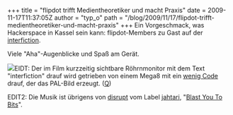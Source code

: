 +++
title = "flipdot trifft Medientheoretiker und macht Praxis"
date = 2009-11-17T11:37:05Z
author = "typ_o"
path = "/blog/2009/11/17/flipdot-trifft-medientheoretiker-und-macht-praxis"
+++
Ein Vorgeschmack, was Hackerspace in Kassel sein kann: flipdot-Members
zu Gast auf der
[interfiction](http://www.interfiction.org/abstracts-cv/helmut-fligge/).

Viele "Aha"-Augenblicke und Spaß am Gerät.

[![](https://flipdot.org/blog/uploads/VidTerm.serendipityThumb.GIF)](https://flipdot.org/blog/uploads/VidTerm.GIF)EIDT:
Der im Film kurzzeitig sichtbare Röhrnmonitor mit dem Text
"interfiction" drauf wird getrieben von einem Mega8 mit ein [wenig
Code](http://flipdot.org/blog/uploads/Vidterm64.zip) drauf, der das
PAL-Bild erzeugt. ([Q](http://www.mikrocontroller.net/topic/53140))

EDIT2: Die Musik ist übrigens von
[disrupt](http://www.jahtari.org/artists/disrupt.htm) vom Label
[jahtari](http://www.jahtari.org/), "[Blast You To
Bits](http://starfrosch.ch/2006/09/27/blast_you_bits_asteroid_dub_force)".
